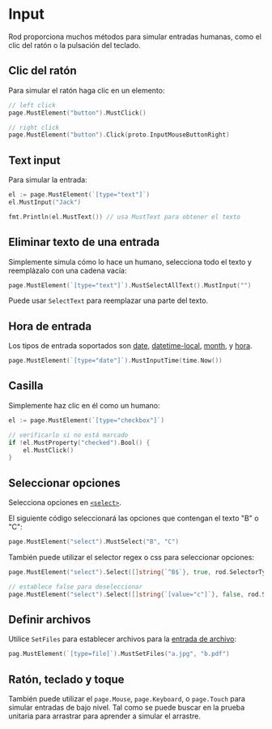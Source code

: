 # Input

Rod proporciona muchos métodos para simular entradas humanas, como el clic del ratón o la pulsación del teclado.

## Clic del ratón

Para simular el ratón haga clic en un elemento:

```go
// left click
page.MustElement("button").MustClick()

// right click
page.MustElement("button").Click(proto.InputMouseButtonRight)
```

## Text input

Para simular la entrada:

```go
el := page.MustElement(`[type="text"]`)
el.MustInput("Jack")

fmt.Println(el.MustText()) // usa MustText para obtener el texto
```

## Eliminar texto de una entrada

Simplemente simula cómo lo hace un humano, selecciona todo el texto y reemplázalo con una cadena vacía:

```go
page.MustElement(`[type="text"]`).MustSelectAllText().MustInput("")
```

Puede usar `SelectText` para reemplazar una parte del texto.

## Hora de entrada

Los tipos de entrada soportados son [date](https://developer.mozilla.org/en-US/docs/Web/HTML/Element/input/date), [datetime-local](https://developer.mozilla.org/en-US/docs/Web/HTML/Element/input/datetime-local), [month](https://developer.mozilla.org/en-US/docs/Web/HTML/Element/input/month), y [hora](https://developer.mozilla.org/en-US/docs/Web/HTML/Element/input/time).

```go
page.MustElement(`[type="date"]`).MustInputTime(time.Now())
```

## Casilla

Simplemente haz clic en él como un humano:

```go
el := page.MustElement(`[type="checkbox"]`)

// verificarlo si no está marcado
if !el.MustProperty("checked").Bool() {
    el.MustClick()
}
```

## Seleccionar opciones

Selecciona opciones en [`<select>`](https://developer.mozilla.org/en-US/docs/Web/HTML/Element/select).

El siguiente código seleccionará las opciones que contengan el texto "B" o "C":

```go
page.MustElement("select").MustSelect("B", "C")
```

También puede utilizar el selector regex o css para seleccionar opciones:

```go
page.MustElement("select").Select([]string{`^B$`}, true, rod.SelectorTypeRegex)

// establece false para deseleccionar
page.MustElement("select").Select([]string{`[value="c"]`}, false, rod.SelectorTypeCSSector)
```

## Definir archivos

Utilice `SetFiles` para establecer archivos para la [entrada de archivo](https://developer.mozilla.org/en-US/docs/Web/HTML/Element/input/file):

```go
pag.MustElement(`[type=file]`).MustSetFiles("a.jpg", "b.pdf")
```

## Ratón, teclado y toque

También puede utilizar el `page.Mouse`, `page.Keyboard`, o `page.Touch` para simular entradas de bajo nivel. Tal como se puede buscar en la prueba unitaria para arrastrar para aprender a simular el arrastre.

